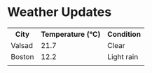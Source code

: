# Weather Updates

<!-- WEATHER-UPDATE-START -->
<table><tr><th>City</th><th>Temperature (°C)</th><th>Condition</th></tr><tr><td>Valsad</td><td>21.7</td><td>Clear</td></tr><tr><td>Boston</td><td>12.2</td><td>Light rain</td></tr><tr><td></td><td></td><td></td></tr></table>
<!-- WEATHER-UPDATE-END -->

